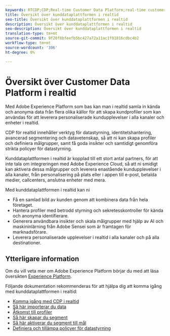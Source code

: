 ```yaml
---
keywords: RTCDP;CDP;Real-time Customer Data Platform;real-time customer data platform;real time cdp;cdp;Customer AI
title: Översikt över kunddataplattformen i realtid
seo-title: Översikt över kunddataplattformen i realtid
description: Översikt över kunddataplattformen i realtid
seo-description: Översikt över kunddataplattformen i realtid
translation-type: tm+mt
source-git-commit: 9f20f8bfeefb5bc427a72a11ac1f01816cdbc4b2
workflow-type: tm+mt
source-wordcount: '306'
ht-degree: 0%

---
```



# Översikt över Customer Data Platform i realtid

Med Adobe Experience Platform som bas kan man i realtid samla in kända och anonyma data från flera olika källor för att skapa kundprofiler som kan användas för att leverera personaliserade kundupplevelser i alla kanaler och enheter i realtid.

CDP för realtid innehåller verktyg för datastyrning, identitetshantering, avancerad segmentering och datavetenskap, så att ni kan skapa profiler och definiera målgrupper, samt få goda insikter och samtidigt genomföra strikta policyer för datastyrning.

Kunddataplattformen i realtid är kopplad till ett stort antal partners, för att inte tala om integreringen med Adobe Experience Cloud, så att ni smidigt kan aktivera dessa målgrupper och leverera enastående kundupplevelser i alla kanaler, från personalisering på plats eller i appen till e-post, betalda medier, callcenters, anslutna enheter med mera.

Med kunddataplattformen i realtid kan ni

* Få en samlad bild av kunden genom att kombinera data från hela företaget.
* Hantera profiler med betrodd styrning och sekretesskontroller för kända och anonyma identifierare.
* Generera användbara insikter och skala målgrupper med hjälp av AI och maskininlärning från Adobe Sensei som är framtagen för marknadsförare.
* Leverera personaliserade upplevelser i realtid i alla kanaler och på alla destinationer.

## Ytterligare information

Om du vill veta mer om Adobe Experience Platform börjar du med att läsa översikten [Experience Platform](../landing/home.md).

Följande dokumentation rekommenderas för att hjälpa dig att komma igång med kunddataplattformen i realtid:

* [Komma igång med CDP i realtid](get-started.md)
* [Så här importerar du data](sources/sources-overview.md)
* [Åtkomst till profiler](profile/profile-overview.md)
* [Så här skapar du segment](segmentation/segmentation-overview.md)
* [Så här aktiverar du segment till mål](destinations/overview.md)
* [Definiera och tillämpa policyer för datastyrning](privacy/data-governance-overview.md)
